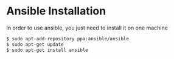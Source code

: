 # Ansible Installation

In order to use ansible, you just need to install it on one machine

```bash
$ sudo apt-add-repository ppa:ansible/ansible
$ sudo apt-get update
$ sudo apt-get install ansible
```
